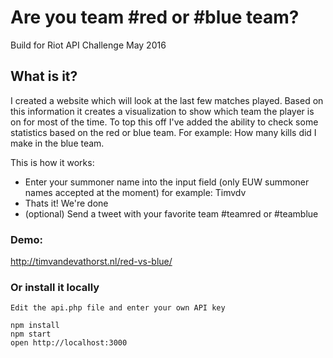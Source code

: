 Are you team #red or #blue team?
=====================

Build for Riot API Challenge May 2016

## What is it?

I created a website which will look at the last few matches played. Based on this information it creates a visualization to show which team the player is on for most of the time. To top this off I've added the ability to check some statistics based on the red or blue team. For example: How many kills did I make in the blue team.

This is how it works:
- Enter your summoner name into the input field (only EUW summoner names accepted at the moment) for example: Timvdv
- Thats it! We're done
- (optional) Send a tweet with your favorite team #teamred or #teamblue

### Demo:

http://timvandevathorst.nl/red-vs-blue/

### Or install it locally

```
Edit the api.php file and enter your own API key

npm install
npm start
open http://localhost:3000
```
